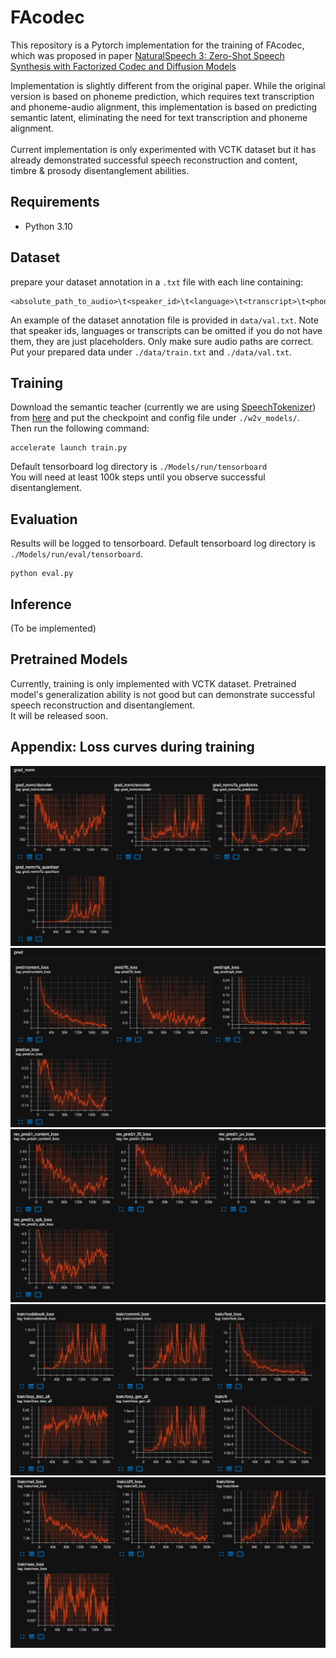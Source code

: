 # FAcodec

This repository is a Pytorch implementation for the training of FAcodec, which was proposed in paper [NaturalSpeech 3: Zero-Shot Speech Synthesis
with Factorized Codec and Diffusion Models](https://arxiv.org/pdf/2403.03100)  

Implementation is slightly different from the original paper. While the original version is based on phoneme prediction,
which requires text transcription and phoneme-audio alignment, this implementation is based on predicting semantic latent,
eliminating the need for text transcription and phoneme alignment.
<br>
<br>
Current implementation is only experimented with VCTK dataset but it has already demonstrated successful speech reconstruction
and content, timbre & prosody disentanglement abilities.

## Requirements
- Python 3.10

## Dataset
prepare your dataset annotation in a `.txt` file with each line containing:
```
<absolute_path_to_audio>\t<speaker_id>\t<language>\t<transcript>\t<phonemized_transcript>
```
An example of the dataset annotation file is provided in `data/val.txt`. Note that speaker ids, languages or transcripts
can be omitted if you do not have them, they are just placeholders. Only make sure audio paths are correct.  
Put your prepared data under `./data/train.txt` and `./data/val.txt`.
## Training
Download the semantic teacher (currently we are using [SpeechTokenizer](https://github.com/ZhangXInFD/SpeechTokenizer)) 
from [here](https://huggingface.co/fnlp/SpeechTokenizer) and put the checkpoint and config file under `./w2v_models/`.   
Then run the following command:
```
accelerate launch train.py
```
Default tensorboard log directory is `./Models/run/tensorboard`  
You will need at least 100k steps until you observe successful disentanglement.
## Evaluation
Results will be logged to tensorboard. Default tensorboard log directory is `./Models/run/eval/tensorboard`.
```
python eval.py
```
## Inference
(To be implemented)

## Pretrained Models
Currently, training is only implemented with VCTK dataset. Pretrained model's generalization ability is not good but
can demonstrate successful speech reconstruction and disentanglement.   
It will be released soon.

## Appendix: Loss curves during training
![grad_norm](./assets/tb_grad_norm.png)
![predictor_losses](./assets/tb_predictor_losses.png)
![reverse_predictor_losses](./assets/tb_reverse_predictor_losses.png)
![reconstruction_losses_1](./assets/tb_recon_loss_1.png)
![reconstruction_losses_2](./assets/tb_recon_loss_2.png)
